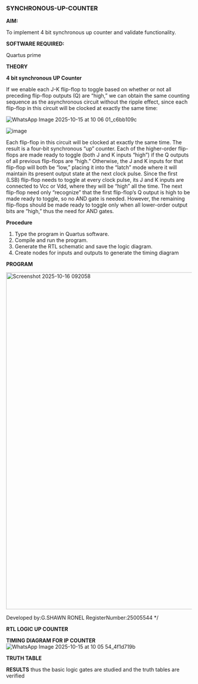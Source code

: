 ### SYNCHRONOUS-UP-COUNTER

**AIM:**

To implement 4 bit synchronous up counter and validate functionality.

**SOFTWARE REQUIRED:**

Quartus prime

**THEORY**

**4 bit synchronous UP Counter**

If we enable each J-K flip-flop to toggle based on whether or not all preceding flip-flop outputs (Q) are “high,” we can obtain the same counting sequence as the asynchronous circuit without the ripple effect, since each flip-flop in this circuit will be clocked at exactly the same time:

![WhatsApp Image 2025-10-15 at 10 06 01_c6bb109c](https://github.com/user-attachments/assets/31edf7a6-7d7b-443d-8e5d-5053673c3d21)



![image](https://github.com/naavaneetha/SYNCHRONOUS-UP-COUNTER/assets/154305477/52cb61eb-d04b-442d-810c-31185a68410b)

Each flip-flop in this circuit will be clocked at exactly the same time.
The result is a four-bit synchronous “up” counter. Each of the higher-order flip-flops are made ready to toggle (both J and K inputs “high”) if the Q outputs of all previous flip-flops are “high.”
Otherwise, the J and K inputs for that flip-flop will both be “low,” placing it into the “latch” mode where it will maintain its present output state at the next clock pulse.
Since the first (LSB) flip-flop needs to toggle at every clock pulse, its J and K inputs are connected to Vcc or Vdd, where they will be “high” all the time.
The next flip-flop need only “recognize” that the first flip-flop’s Q output is high to be made ready to toggle, so no AND gate is needed.
However, the remaining flip-flops should be made ready to toggle only when all lower-order output bits are “high,” thus the need for AND gates.

**Procedure**

 1. Type the program in Quartus software.
 2. Compile and run the program.
 3. Generate the RTL schematic and save the logic diagram.
 4. Create nodes for inputs and outputs to generate the timing diagram

**PROGRAM**

 <img width="1918" height="916" alt="Screenshot 2025-10-16 092058" src="https://github.com/user-attachments/assets/e8655393-e6e9-41ca-82a3-861e695e5fea" />


Developed by:G.SHAWN RONEL RegisterNumber:25005544
*/

**RTL LOGIC UP COUNTER**

**TIMING DIAGRAM FOR IP COUNTER**
![WhatsApp Image 2025-10-15 at 10 05 54_4f1d719b](https://github.com/user-attachments/assets/d4066f53-7bf7-402f-8939-6d48e9a2b6f2)

**TRUTH TABLE**

**RESULTS**
thus the basic logic gates are studied and the truth tables are verified
